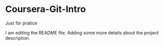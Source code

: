 # Coursera-Git-Intro
Just for pratice

I am editing the README file. Adding some more details about the project description.

